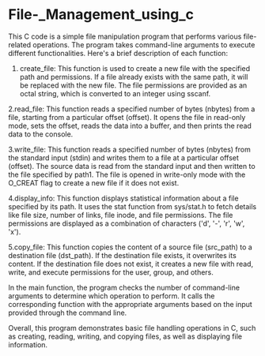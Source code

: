 # File-_Management_using_c


This C code is a simple file manipulation program that performs various file-related operations. The program takes command-line arguments to execute different functionalities. Here's a brief description of each function:

1. create_file: This function is used to create a new file with the specified path and permissions. If a file already exists with the same path, it will be replaced with the new file. The file permissions are provided as an octal string, which is converted to an integer using sscanf.

2.read_file: This function reads a specified number of bytes (nbytes) from a file, starting from a particular offset (offset). It opens the file in read-only mode, sets the offset, reads the data into a buffer, and then prints the read data to the console.

3.write_file: This function reads a specified number of bytes (nbytes) from the standard input (stdin) and writes them to a file at a particular offset (offset). The source data is read from the standard input and then written to the file specified by path1. The file is opened in write-only mode with the O_CREAT flag to create a new file if it does not exist.

4.display_info: This function displays statistical information about a file specified by its path. It uses the stat function from sys/stat.h to fetch details like file size, number of links, file inode, and file permissions. The file permissions are displayed as a combination of characters ('d', '-', 'r', 'w', 'x').

5.copy_file: This function copies the content of a source file (src_path) to a destination file (dst_path). If the destination file exists, it overwrites its content. If the destination file does not exist, it creates a new file with read, write, and execute permissions for the user, group, and others.

In the main function, the program checks the number of command-line arguments to determine which operation to perform. It calls the corresponding function with the appropriate arguments based on the input provided through the command line.

Overall, this program demonstrates basic file handling operations in C, such as creating, reading, writing, and copying files, as well as displaying file information.
